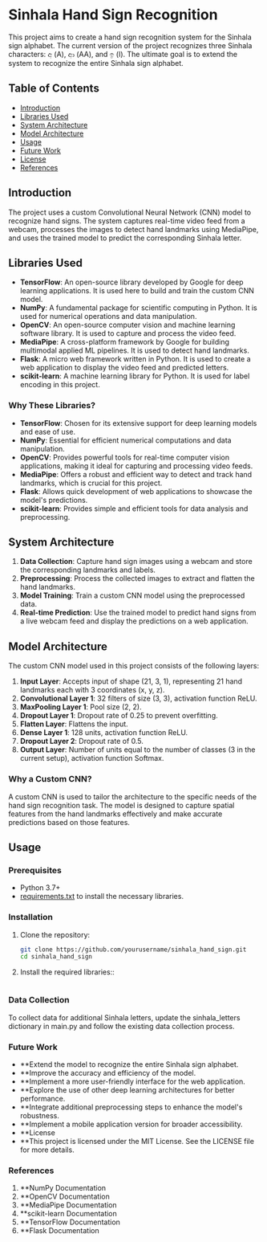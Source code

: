 # Sinhala Hand Sign Recognition

This project aims to create a hand sign recognition system for the Sinhala sign alphabet. The current version of the project recognizes three Sinhala characters: අ (A), ආ (AA), and ඉ (I). The ultimate goal is to extend the system to recognize the entire Sinhala sign alphabet.

## Table of Contents

- [Introduction](#introduction)
- [Libraries Used](#libraries-used)
- [System Architecture](#system-architecture)
- [Model Architecture](#model-architecture)
- [Usage](#usage)
- [Future Work](#future-work)
- [License](#license)
- [References](#references)

## Introduction

The project uses a custom Convolutional Neural Network (CNN) model to recognize hand signs. The system captures real-time video feed from a webcam, processes the images to detect hand landmarks using MediaPipe, and uses the trained model to predict the corresponding Sinhala letter.

## Libraries Used

- **TensorFlow**: An open-source library developed by Google for deep learning applications. It is used here to build and train the custom CNN model.
- **NumPy**: A fundamental package for scientific computing in Python. It is used for numerical operations and data manipulation.
- **OpenCV**: An open-source computer vision and machine learning software library. It is used to capture and process the video feed.
- **MediaPipe**: A cross-platform framework by Google for building multimodal applied ML pipelines. It is used to detect hand landmarks.
- **Flask**: A micro web framework written in Python. It is used to create a web application to display the video feed and predicted letters.
- **scikit-learn**: A machine learning library for Python. It is used for label encoding in this project.

### Why These Libraries?

- **TensorFlow**: Chosen for its extensive support for deep learning models and ease of use.
- **NumPy**: Essential for efficient numerical computations and data manipulation.
- **OpenCV**: Provides powerful tools for real-time computer vision applications, making it ideal for capturing and processing video feeds.
- **MediaPipe**: Offers a robust and efficient way to detect and track hand landmarks, which is crucial for this project.
- **Flask**: Allows quick development of web applications to showcase the model's predictions.
- **scikit-learn**: Provides simple and efficient tools for data analysis and preprocessing.

## System Architecture

1. **Data Collection**: Capture hand sign images using a webcam and store the corresponding landmarks and labels.
2. **Preprocessing**: Process the collected images to extract and flatten the hand landmarks.
3. **Model Training**: Train a custom CNN model using the preprocessed data.
4. **Real-time Prediction**: Use the trained model to predict hand signs from a live webcam feed and display the predictions on a web application.

## Model Architecture

The custom CNN model used in this project consists of the following layers:

1. **Input Layer**: Accepts input of shape (21, 3, 1), representing 21 hand landmarks each with 3 coordinates (x, y, z).
2. **Convolutional Layer 1**: 32 filters of size (3, 3), activation function ReLU.
3. **MaxPooling Layer 1**: Pool size (2, 2).
4. **Dropout Layer 1**: Dropout rate of 0.25 to prevent overfitting.
5. **Flatten Layer**: Flattens the input.
6. **Dense Layer 1**: 128 units, activation function ReLU.
7. **Dropout Layer 2**: Dropout rate of 0.5.
8. **Output Layer**: Number of units equal to the number of classes (3 in the current setup), activation function Softmax.

### Why a Custom CNN?

A custom CNN is used to tailor the architecture to the specific needs of the hand sign recognition task. The model is designed to capture spatial features from the hand landmarks effectively and make accurate predictions based on those features.

## Usage

### Prerequisites

- Python 3.7+
- [requirements.txt](requirements.txt) to install the necessary libraries.

### Installation

1. Clone the repository:

   ```bash
   git clone https://github.com/yourusername/sinhala_hand_sign.git
   cd sinhala_hand_sign
   ```

2. Install the required libraries::

   ```pip install -r requirements.txt

   ```

### Data Collection

To collect data for additional Sinhala letters, update the sinhala_letters dictionary in main.py and follow the existing data collection process.

### Future Work

- \*\*Extend the model to recognize the entire Sinhala sign alphabet.
- \*\*Improve the accuracy and efficiency of the model.
- \*\*Implement a more user-friendly interface for the web application.
- \*\*Explore the use of other deep learning architectures for better performance.
- \*\*Integrate additional preprocessing steps to enhance the model's robustness.
- \*\*Implement a mobile application version for broader accessibility.
- \*\*License
- \*\*This project is licensed under the MIT License. See the LICENSE file for more details.

### References

1. \*\*NumPy Documentation
2. \*\*OpenCV Documentation
3. \*\*MediaPipe Documentation
4. \*\*scikit-learn Documentation
5. \*\*TensorFlow Documentation
6. \*\*Flask Documentation
